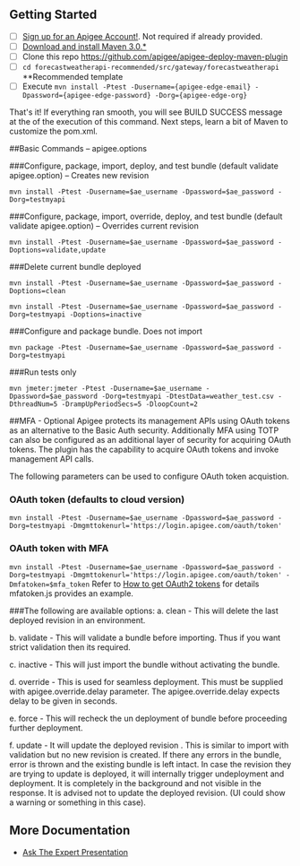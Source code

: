## Getting Started
- [ ] [Sign up for an Apigee Account!](https://accounts.apigee.com/accounts/sign_up?callback=https://enterprise.apigee.co). Not required if already provided.
- [ ] [Download and install Maven 3.0.*](http://maven.apache.org/download.cgi)
- [ ] Clone this repo https://github.com/apigee/apigee-deploy-maven-plugin
- [ ] ```cd forecastweatherapi-recommended/src/gateway/forecastweatherapi``` **Recommended template
- [ ] Execute ```mvn install -Ptest -Dusername={apigee-edge-email} -Dpassword={apigee-edge-password} -Dorg={apigee-edge-org}```

That's it! If everything ran smooth, you will see BUILD SUCCESS message at the of the execution of this command. Next steps, learn a bit of Maven to customize the pom.xml.

##Basic Commands – apigee.options

###Configure, package, import, deploy, and test bundle (default validate apigee.option) – Creates new revision

```mvn install -Ptest -Dusername=$ae_username -Dpassword=$ae_password -Dorg=testmyapi```

###Configure, package, import, override, deploy, and test bundle (default validate apigee.option) – Overrides current revision

```mvn install -Ptest -Dusername=$ae_username -Dpassword=$ae_password -Doptions=validate,update```

###Delete current bundle deployed

```mvn install -Ptest -Dusername=$ae_username -Dpassword=$ae_password -Doptions=clean```

```mvn install -Ptest -Dusername=$ae_username -Dpassword=$ae_password -Dorg=testmyapi -Doptions=inactive```

###Configure and package bundle. Does not import

```mvn package -Ptest -Dusername=$ae_username -Dpassword=$ae_password -Dorg=testmyapi```

###Run tests only

```mvn jmeter:jmeter -Ptest -Dusername=$ae_username -Dpassword=$ae_password -Dorg=testmyapi -DtestData=weather_test.csv -DthreadNum=5 -DrampUpPeriodSecs=5 -DloopCount=2```

##MFA - Optional
Apigee protects its management APIs using OAuth tokens as an alternative to the 
Basic Auth security. Additionally MFA using TOTP can also be configured as an 
additional layer of security for acquiring OAuth tokens. The plugin has the 
capability to acquire OAuth tokens and invoke management API calls.

The following parameters can be used to configure OAuth token acquistion.
### OAuth token (defaults to cloud version)
```mvn install -Ptest -Dusername=$ae_username -Dpassword=$ae_password -Dorg=testmyapi -Dmgmttokenurl='https://login.apigee.com/oauth/token'```

### OAuth token with MFA
```mvn install -Ptest -Dusername=$ae_username -Dpassword=$ae_password -Dorg=testmyapi -Dmgmttokenurl='https://login.apigee.com/oauth/token' -Dmfatoken=$mfa_token```
Refer to [How to get OAuth2 tokens](http://docs.apigee.com/api-services/content/using-oauth2-security-apigee-edge-management-api#howtogetoauth2tokens) for details
mfatoken.js provides an example.

###The following are available options:
a. clean - This will delete the last deployed revision in an environment.

b. validate - This will validate a bundle before importing. Thus if you want strict validation then its required.

c. inactive - This will just import the bundle without activating the bundle.

d. override - This is used for seamless deployment. This must be supplied with apigee.override.delay parameter. The apigee.override.delay expects delay to be given in seconds.

e. force - This will recheck the un deployment of bundle before proceeding further deployment.

f. update - It will update the deployed revision .  This is similar to import with validation but no new revision is created. If there any errors in the bundle, error is thrown and the existing bundle is left intact. In case the revision they are trying to update is deployed, it will internally trigger undeployment and deployment. It is completely in the background and not visible in the response. It is advised not to update the deployed revision. (UI could show a warning or something in this case).

## More Documentation
* [Ask The Expert Presentation](https://community.apigee.com/learn/know-ask-expert-and-office-hours)
